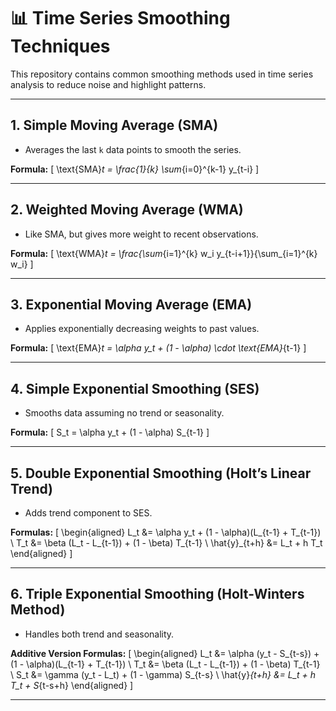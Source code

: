 # 📊 Time Series Smoothing Techniques

This repository contains common smoothing methods used in time series analysis to reduce noise and highlight patterns.

---

## 1. Simple Moving Average (SMA)

- Averages the last `k` data points to smooth the series.

**Formula:**
\[
\text{SMA}_t = \frac{1}{k} \sum_{i=0}^{k-1} y_{t-i}
\]

---

## 2. Weighted Moving Average (WMA)

- Like SMA, but gives more weight to recent observations.

**Formula:**
\[
\text{WMA}_t = \frac{\sum_{i=1}^{k} w_i y_{t-i+1}}{\sum_{i=1}^{k} w_i}
\]

---

## 3. Exponential Moving Average (EMA)

- Applies exponentially decreasing weights to past values.

**Formula:**
\[
\text{EMA}_t = \alpha y_t + (1 - \alpha) \cdot \text{EMA}_{t-1}
\]

---

## 4. Simple Exponential Smoothing (SES)

- Smooths data assuming no trend or seasonality.

**Formula:**
\[
S_t = \alpha y_t + (1 - \alpha) S_{t-1}
\]

---

## 5. Double Exponential Smoothing (Holt’s Linear Trend)

- Adds trend component to SES.

**Formulas:**
\[
\begin{aligned}
L_t &= \alpha y_t + (1 - \alpha)(L_{t-1} + T_{t-1}) \\
T_t &= \beta (L_t - L_{t-1}) + (1 - \beta) T_{t-1} \\
\hat{y}_{t+h} &= L_t + h T_t
\end{aligned}
\]

---

## 6. Triple Exponential Smoothing (Holt-Winters Method)

- Handles both trend and seasonality.

**Additive Version Formulas:**
\[
\begin{aligned}
L_t &= \alpha (y_t - S_{t-s}) + (1 - \alpha)(L_{t-1} + T_{t-1}) \\
T_t &= \beta (L_t - L_{t-1}) + (1 - \beta) T_{t-1} \\
S_t &= \gamma (y_t - L_t) + (1 - \gamma) S_{t-s} \\
\hat{y}_{t+h} &= L_t + h T_t + S_{t-s+h}
\end{aligned}
\]

---
